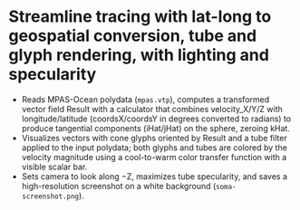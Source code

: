 # Streamline tracing with lat-long to geospatial conversion, tube and glyph rendering, with lighting and specularity

- Reads MPAS-Ocean polydata (`mpas.vtp`), computes a transformed vector field Result with a calculator that combines velocity_X/Y/Z with longitude/latitude (coordsX/coordsY in degrees converted to radians) to produce tangential components (iHat/jHat) on the sphere, zeroing kHat.
- Visualizes vectors with cone glyphs oriented by Result and a tube filter applied to the input polydata; both glyphs and tubes are colored by the velocity magnitude using a cool-to-warm color transfer function  with a visible scalar bar.
- Sets camera to look along −Z, maximizes tube specularity, and saves a high-resolution screenshot on a white background (`soma-screenshot.png`).

